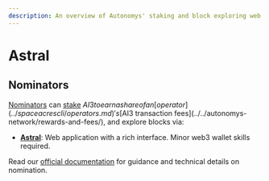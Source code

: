 ```yaml
---
description: An overview of Autonomys' staking and block exploring web app
---
```


# Astral

## Nominators

[Nominators](nominators-or-stake-to-earn-usdai3.md) can [stake](../../autonomys-network/decoupled-execution/staking.md) $AI3 to earn a share of an [operator](../spaceacrescli/operators.md)'s [$AI3 transaction fees](../../autonomys-network/rewards-and-fees/), and explore blocks via:

* [**Astral**](http://astral.autonomys.xyz/): Web application with a rich interface. Minor web3 wallet skills required.

Read our [official documentation](http://docs.autonomys.xyz/staking/stake) for guidance and technical details on nomination.
